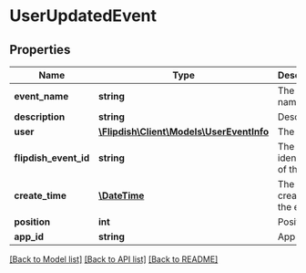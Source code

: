 # UserUpdatedEvent

## Properties
Name | Type | Description | Notes
------------ | ------------- | ------------- | -------------
**event_name** | **string** | The event name | [optional] 
**description** | **string** | Description | [optional] 
**user** | [**\Flipdish\Client\Models\UserEventInfo**](UserEventInfo.md) | The user | [optional] 
**flipdish_event_id** | **string** | The identitfier of the event | [optional] 
**create_time** | [**\DateTime**](\DateTime.md) | The time of creation of the event | [optional] 
**position** | **int** | Position | [optional] 
**app_id** | **string** | App id | [optional] 

[[Back to Model list]](../README.md#documentation-for-models) [[Back to API list]](../README.md#documentation-for-api-endpoints) [[Back to README]](../README.md)



